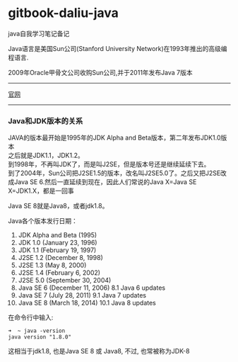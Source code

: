 # gitbook-daliu-java

java自我学习笔记备记

Java语言是美国Sun公司(Stanford University Network)在1993年推出的高级编程语言.  

2009年Oracle甲骨文公司收购Sun公司,并于2011年发布Java 7版本  

-----------------------------------

[官网](https://www.oracle.com/technetwork/java/javase/overview/index.html)

-----------------------------------

### Java和JDK版本的关系  

JAVA的版本最开始是1995年的JDK Alpha and Beta版本，第二年发布JDK1.0版本  
之后就是JDK1.1，JDK1.2。  
到1998年，不再叫JDK了，而是叫J2SE，但是版本号还是继续延续下去。   
到了2004年，Sun公司把J2SE1.5的版本，改名叫J2SE5.0了。之后又把J2SE改成Java SE 6.然后一直延续到现在，因此人们常说的Java X=Java SE X=JDK1.X，都是一回事

Java SE 8就是Java8，或者jdk1.8。

Java各个版本发行日期：

1. JDK Alpha and Beta (1995)
2. JDK 1.0 (January 23, 1996)
3. JDK 1.1 (February 19, 1997)
4. J2SE 1.2 (December 8, 1998)
5. J2SE 1.3 (May 8, 2000)
6. J2SE 1.4 (February 6, 2002)
7. J2SE 5.0 (September 30, 2004)
8. Java SE 6 (December 11, 2006) 8.1 Java 6 updates
9. Java SE 7 (July 28, 2011) 9.1 Java 7 updates
10. Java SE 8 (March 18, 2014) 10.1 Java 8 updates  

在命令行中输入:  

```
➜  ~ java -version
java version "1.8.0"
```

这相当于jdk1.8, 也是Java SE 8 或 Java8, 不过, 也常被称为JDK-8